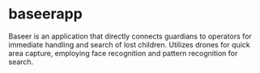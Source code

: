 # baseerapp

Baseer is an application that directly connects guardians to operators for immediate handling and search of lost children.
 Utilizes drones for quick area capture, employing face recognition and pattern recognition for search.
